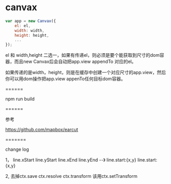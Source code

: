 canvax
======

```js
var app = new Canvax({
	el: el, 
	width: width,
	height: height,
	...
});
```

el 和 width,height 二选一，如果有传递el，则必须是要个能获取到尺寸的dom容器，而且new Canvax后会自动把app.view appendTo 对应的el。

如果传递的是width，height，则是在缓存中创建一个对应尺寸的app.view，然后你可以用dom操作把app.view appenTo任何目标dom容器。




======

npm run build


======


参考

https://github.com/mapbox/earcut


=======

change log

1， line.xStart line.yStart line.xEnd line.yEnd --》 line.start:{x,y} line.start:{x,y}

2,  去掉ctx.save ctx.resolve ctx.transform
    该用ctx.setTransform

